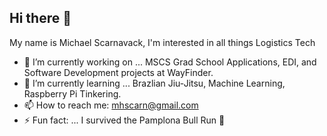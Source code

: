 ## Hi there 👋

My name is Michael Scarnavack, I'm interested in all things Logistics Tech

- 🔭 I’m currently working on ... MSCS Grad School Applications, EDI, and Software Development projects at WayFinder. 
- 🌱 I’m currently learning ... Brazlian Jiu-Jitsu, Machine Learning, Raspberry Pi Tinkering.
- 📫 How to reach me: mhscarn@gmail.com
- ⚡ Fun fact: ... I survived the Pamplona Bull Run 🐂

<!--
**M-Scarnavack/M-Scarnavack** is a ✨ _special_ ✨ repository because its `README.md` (this file) appears on your GitHub profile.

Here are some ideas to get you started:

- 🔭 I’m currently working on ...
- 🌱 I’m currently learning ...
- 👯 I’m looking to collaborate on ...
- 🤔 I’m looking for help with ...
- 💬 Ask me about ...
- 📫 How to reach me: ...
- 😄 Pronouns: ...
- ⚡ Fun fact: ...
-->
